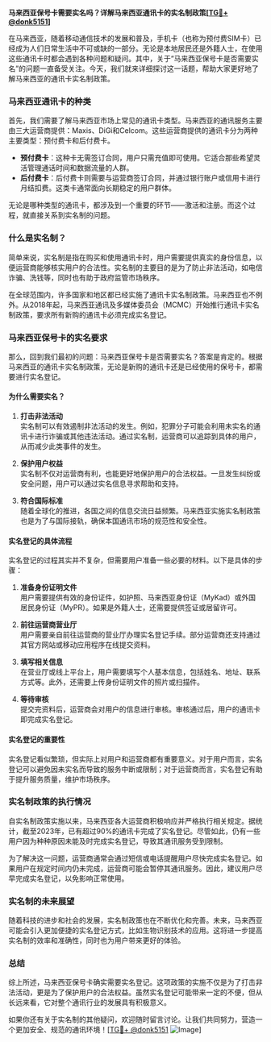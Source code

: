 **马来西亚保号卡需要实名吗？详解马来西亚通讯卡的实名制政策[[TG💪+ @donk5151](https://t.me/s/donk5151)]**

在马来西亚，随着移动通信技术的发展和普及，手机卡（也称为预付费SIM卡）已经成为人们日常生活中不可或缺的一部分。无论是本地居民还是外籍人士，在使用这些通讯卡时都会遇到各种问题和疑问。其中，关于“马来西亚保号卡是否需要实名”的问题一直备受关注。今天，我们就来详细探讨这一话题，帮助大家更好地了解马来西亚的通讯卡实名制政策。

### 马来西亚通讯卡的种类

首先，我们需要了解马来西亚市场上常见的通讯卡类型。马来西亚的通讯服务主要由三大运营商提供：Maxis、DiGi和Celcom。这些运营商提供的通讯卡分为两种主要类型：预付费卡和后付费卡。

- **预付费卡**：这种卡无需签订合同，用户只需充值即可使用。它适合那些希望灵活管理通话时间和数据流量的人群。
- **后付费卡**：后付费卡则需要与运营商签订合同，并通过银行账户或信用卡进行月结扣费。这类卡通常面向长期稳定的用户群体。

无论是哪种类型的通讯卡，都涉及到一个重要的环节——激活和注册。而这个过程，就直接关系到实名制的问题。

### 什么是实名制？

简单来说，实名制是指在购买和使用通讯卡时，用户需要提供真实的身份信息，以便运营商能够核实用户的合法性。实名制的主要目的是为了防止非法活动，如电信诈骗、洗钱等，同时也有助于政府监管市场秩序。

在全球范围内，许多国家和地区都已经实施了通讯卡实名制政策。马来西亚也不例外。从2018年起，马来西亚通讯及多媒体委员会（MCMC）开始推行通讯卡实名制政策，要求所有新购的通讯卡必须完成实名登记。

### 马来西亚保号卡的实名要求

那么，回到我们最初的问题：马来西亚保号卡是否需要实名？答案是肯定的。根据马来西亚的通讯卡实名制政策，无论是新购的通讯卡还是已经使用的保号卡，都需要进行实名登记。

#### 为什么需要实名？

1. **打击非法活动**  
   实名制可以有效遏制非法活动的发生。例如，犯罪分子可能会利用未实名的通讯卡进行诈骗或其他违法活动。通过实名制，运营商可以追踪到具体的用户，从而减少此类事件的发生。

2. **保护用户权益**  
   实名制不仅对运营商有利，也能更好地保护用户的合法权益。一旦发生纠纷或安全问题，用户可以通过实名信息寻求帮助和支持。

3. **符合国际标准**  
   随着全球化的推进，各国之间的信息交流日益频繁。马来西亚实施实名制政策也是为了与国际接轨，确保本国通讯市场的规范性和安全性。

#### 实名登记的具体流程

实名登记的过程其实并不复杂，但需要用户准备一些必要的材料。以下是具体的步骤：

1. **准备身份证明文件**  
   用户需要提供有效的身份证件，如护照、马来西亚身份证（MyKad）或外国居民身份证（MyPR）。如果是外籍人士，还需要提供签证或居留许可。

2. **前往运营商营业厅**  
   用户需要亲自前往运营商的营业厅办理实名登记手续。部分运营商还支持通过其官方网站或移动应用程序在线提交资料。

3. **填写相关信息**  
   在营业厅或线上平台上，用户需要填写个人基本信息，包括姓名、地址、联系方式等。此外，还需要上传身份证明文件的照片或扫描件。

4. **等待审核**  
   提交完资料后，运营商会对用户的信息进行审核。审核通过后，用户的通讯卡即完成实名登记。

#### 实名登记的重要性

实名登记看似繁琐，但实际上对用户和运营商都有重要意义。对于用户而言，实名登记可以避免因未实名而导致的服务中断或限制；对于运营商而言，实名登记有助于提升服务质量，维护市场秩序。

### 实名制政策的执行情况

自实名制政策实施以来，马来西亚各大运营商积极响应并严格执行相关规定。据统计，截至2023年，已有超过90%的通讯卡完成了实名登记。尽管如此，仍有一些用户因为种种原因未能及时完成实名登记，导致其通讯服务受到限制。

为了解决这一问题，运营商通常会通过短信或电话提醒用户尽快完成实名登记。如果用户在规定时间内仍未完成，运营商可能会暂停其通讯服务。因此，建议用户尽早完成实名登记，以免影响正常使用。

### 实名制的未来展望

随着科技的进步和社会的发展，实名制政策也在不断优化和完善。未来，马来西亚可能会引入更加便捷的实名登记方式，比如生物识别技术的应用。这将进一步提高实名制的效率和准确性，同时也为用户带来更好的体验。

### 总结

综上所述，马来西亚保号卡确实需要实名登记。这项政策的实施不仅是为了打击非法活动，更是为了保护用户的合法权益。虽然实名登记可能带来一定的不便，但从长远来看，它对整个通讯行业的发展具有积极意义。

如果你还有关于实名制的其他疑问，欢迎随时留言讨论。让我们共同努力，营造一个更加安全、规范的通讯环境！[[TG💪+ @donk5151](https://t.me/s/donk5151) ![Image](https://i.postimg.cc/rwNCRYN7/Snipaste-2025-04-30-17-27-05.png)]